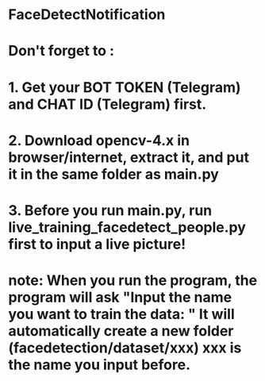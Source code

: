 # FaceDetectNotification

# Don't forget to :
# 1. Get your BOT TOKEN (Telegram) and CHAT ID (Telegram) first.
# 2. Download opencv-4.x in browser/internet, extract it, and put it in the same folder as main.py
# 3. Before you run main.py, run live_training_facedetect_people.py first to input a live picture!
# note: When you run the program, the program will ask "Input the name you want to train the data: " It will automatically create a new folder (facedetection/dataset/xxx) xxx is the name you input before.

